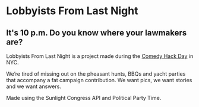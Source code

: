 Lobbyists From Last Night
========================

It's 10 p.m. Do you know where your lawmakers are?
------------------------

Lobbyists From Last Night is a project made during the [Comedy Hack Day](http://comedyhackday.org/) in NYC. 

We’re tired of missing out on the pheasant hunts, BBQs and yacht parties that accompany a fat campaign contribution. We want pics, we want stories and we want answers.


Made using the Sunlight Congress API and Political Party Time.


